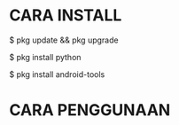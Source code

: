 # CARA INSTALL

$ pkg update && pkg upgrade

$ pkg install python

$ pkg install android-tools

# CARA PENGGUNAAN
